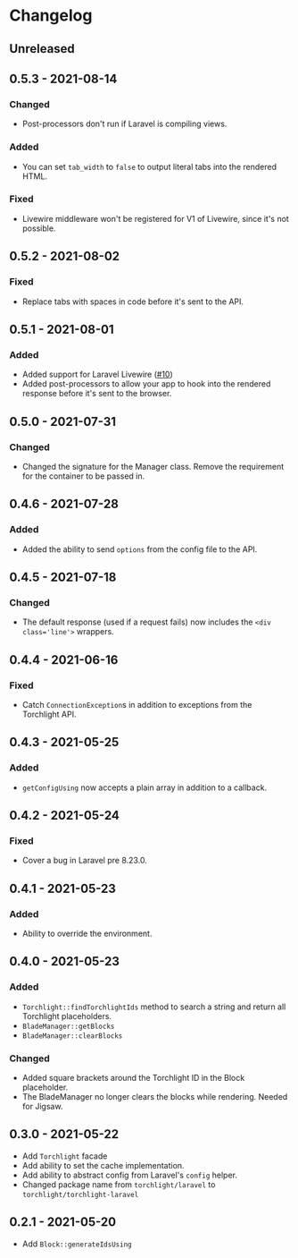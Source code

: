 # Changelog

## Unreleased

## 0.5.3 - 2021-08-14

### Changed

- Post-processors don't run if Laravel is compiling views.

### Added

- You can set `tab_width` to `false` to output literal tabs into the rendered HTML.

### Fixed

- Livewire middleware won't be registered for V1 of Livewire, since it's not possible.

## 0.5.2 - 2021-08-02

### Fixed
- Replace tabs with spaces in code before it's sent to the API.

## 0.5.1 - 2021-08-01

### Added
- Added support for Laravel Livewire ([#10](https://github.com/torchlight-api/torchlight-laravel/pull/10))
- Added post-processors to allow your app to hook into the rendered response before it's sent to the browser.

## 0.5.0 - 2021-07-31

### Changed
- Changed the signature for the Manager class. Remove the requirement for the container to be passed in.

## 0.4.6 - 2021-07-28

### Added
- Added the ability to send `options` from the config file to the API.

## 0.4.5 - 2021-07-18

### Changed
- The default response (used if a request fails) now includes the `<div class='line'>` wrappers.

## 0.4.4 - 2021-06-16

### Fixed
- Catch `ConnectionException`s in addition to exceptions from the Torchlight API.

## 0.4.3 - 2021-05-25

### Added
- `getConfigUsing` now accepts a plain array in addition to a callback.

## 0.4.2 - 2021-05-24

### Fixed
- Cover a bug in Laravel pre 8.23.0.

## 0.4.1 - 2021-05-23

### Added
- Ability to override the environment.

## 0.4.0 - 2021-05-23

### Added
- `Torchlight::findTorchlightIds` method to search a string and return all Torchlight placeholders.
- `BladeManager::getBlocks`
- `BladeManager::clearBlocks`

### Changed
- Added square brackets around the Torchlight ID in the Block placeholder.
- The BladeManager no longer clears the blocks while rendering. Needed for Jigsaw.

## 0.3.0 - 2021-05-22

- Add `Torchlight` facade
- Add ability to set the cache implementation.
- Add ability to abstract config from Laravel's `config` helper.
- Changed package name from `torchlight/laravel` to `torchlight/torchlight-laravel`


## 0.2.1 - 2021-05-20

- Add `Block::generateIdsUsing`

